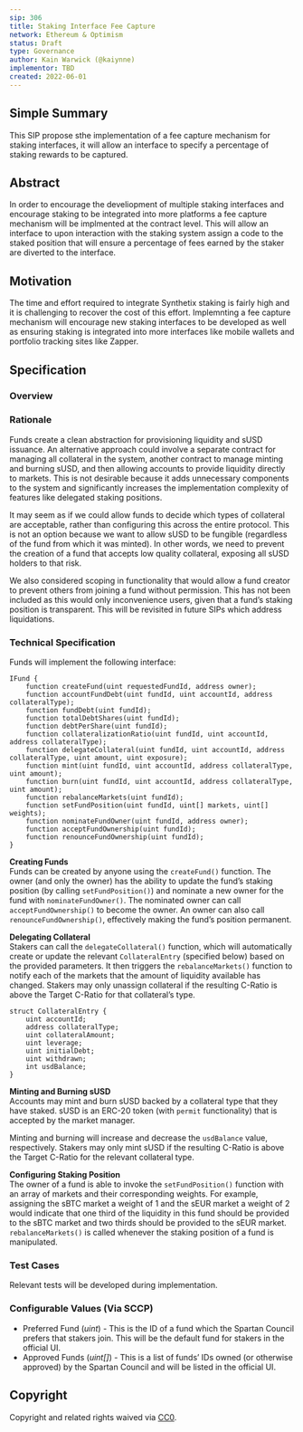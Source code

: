 ```yaml
---
sip: 306
title: Staking Interface Fee Capture
network: Ethereum & Optimism
status: Draft
type: Governance
author: Kain Warwick (@kaiynne)
implementor: TBD
created: 2022-06-01
---
```


<!--You can leave these HTML comments in your merged SIP and delete the visible duplicate text guides, they will not appear and may be helpful to refer to if you edit it again. This is the suggested template for new SIPs. Note that an SIP number will be assigned by an editor. When opening a pull request to submit your SIP, please use an abbreviated title in the filename, `sip-draft_title_abbrev.md`. The title should be 44 characters or less.-->

## Simple Summary

<!--"If you can't explain it simply, you don't understand it well enough." Simply describe the outcome the proposed changes intends to achieve. This should be non-technical and accessible to a casual community member.-->

This SIP propose sthe implementation of a fee capture mechanism for staking interfaces, it will allow an interface to specify a percentage of staking rewards to be captured.

## Abstract

<!--A short (~200 word) description of the proposed change, the abstract should clearly describe the proposed change. This is what *will* be done if the SIP is implemented, not *why* it should be done or *how* it will be done. If the SIP proposes deploying a new contract, write, "we propose to deploy a new contract that will do x".-->

In order to encourage the develiopment of multiple staking interfaces and encourage staking to be integrated into more platforms a fee capture mechanism will be implmented at the contract level. This will allow an interface to upon interaction with the staking system assign a code to the staked position that will ensure a percentage of fees earned by the staker are diverted to the interface. 

## Motivation

<!--This is the problem statement. This is the *why* of the SIP. It should clearly explain *why* the current state of the protocol is inadequate.  It is critical that you explain *why* the change is needed, if the SIP proposes changing how something is calculated, you must address *why* the current calculation is innaccurate or wrong. This is not the place to describe how the SIP will address the issue!-->

The time and effort required to integrate Synthetix staking is fairly high and it is challenging to recover the cost of this effort. Implemnting a fee capture mechanism will encourage new staking interfaces to be developed as well as ensuring staking is integrated into more interfaces like mobile wallets and portfolio tracking sites like Zapper.
## Specification

<!--The specification should describe the syntax and semantics of any new feature, there are five sections
1. Overview
2. Rationale
3. Technical Specification
4. Test Cases
5. Configurable Values
-->

### Overview

<!--This is a high level overview of *how* the SIP will solve the problem. The overview should clearly describe how the new feature will be implemented.-->



### Rationale

<!--This is where you explain the reasoning behind how you propose to solve the problem. Why did you propose to implement the change in this way, what were the considerations and trade-offs. The rationale fleshes out what motivated the design and why particular design decisions were made. It should describe alternate designs that were considered and related work. The rationale may also provide evidence of consensus within the community, and should discuss important objections or concerns raised during discussion.-->

Funds create a clean abstraction for provisioning liquidity and sUSD issuance. An alternative approach could involve a separate contract for managing all collateral in the system, another contract to manage minting and burning sUSD, and then allowing accounts to provide liquidity directly to markets. This is not desirable because it adds unnecessary components to the system and significantly increases the implementation complexity of features like delegated staking positions.

It may seem as if we could allow funds to decide which types of collateral are acceptable, rather than configuring this across the entire protocol. This is not an option because we want to allow sUSD to be fungible (regardless of the fund from which it was minted). In other words, we need to prevent the creation of a fund that accepts low quality collateral, exposing all sUSD holders to that risk.

We also considered scoping in functionality that would allow a fund creator to prevent others from joining a fund without permission. This has not been included as this would only inconvenience users, given that a fund’s staking position is transparent. This will be revisited in future SIPs which address liquidations.

### Technical Specification

<!--The technical specification should outline the public API of the changes proposed. That is, changes to any of the interfaces Synthetix currently exposes or the creations of new ones.-->

Funds will implement the following interface:

```solidity
IFund {
	function createFund(uint requestedFundId, address owner);
	function accountFundDebt(uint fundId, uint accountId, address collateralType);
	function fundDebt(uint fundId);
	function totalDebtShares(uint fundId);
	function debtPerShare(uint fundId);
	function collateralizationRatio(uint fundId, uint accountId, address collateralType);
	function delegateCollateral(uint fundId, uint accountId, address collateralType, uint amount, uint exposure);
	function mint(uint fundId, uint accountId, address collateralType, uint amount);
	function burn(uint fundId, uint accountId, address collateralType, uint amount);
	function rebalanceMarkets(uint fundId);
	function setFundPosition(uint fundId, uint[] markets, uint[] weights);
	function nominateFundOwner(uint fundId, address owner);
	function acceptFundOwnership(uint fundId);
	function renounceFundOwnership(uint fundId);
}
```

**Creating Funds**  
Funds can be created by anyone using the `createFund()` function. The owner (and only the owner) has the ability to update the fund’s staking position (by calling `setFundPosition()`) and nominate a new owner for the fund with `nominateFundOwner()`. The nominated owner can call `acceptFundOwnership()` to become the owner. An owner can also call `renounceFundOwnership()`, effectively making the fund’s position permanent.

**Delegating Collateral**  
Stakers can call the `delegateCollateral()` function, which will automatically create or update the relevant `CollateralEntry` (specified below) based on the provided parameters. It then triggers the `rebalanceMarkets()` function to notify each of the markets that the amount of liquidity available has changed. Stakers may only unassign collateral if the resulting C-Ratio is above the Target C-Ratio for that collateral’s type.

```solidity
struct CollateralEntry {
	uint accountId;
	address collateralType;
	uint collateralAmount;
	uint leverage;
	uint initialDebt;
	uint withdrawn;
	int usdBalance;
}
```

**Minting and Burning sUSD**  
Accounts may mint and burn sUSD backed by a collateral type that they have staked. sUSD is an ERC-20 token (with `permit` functionality) that is accepted by the market manager.

Minting and burning will increase and decrease the `usdBalance` value, respectively. Stakers may only mint sUSD if the resulting C-Ratio is above the Target C-Ratio for the relevant collateral type.

**Configuring Staking Position**  
The owner of a fund is able to invoke the `setFundPosition()` function with an array of markets and their corresponding weights. For example, assigning the sBTC market a weight of 1 and the sEUR market a weight of 2 would indicate that one third of the liquidity in this fund should be provided to the sBTC market and two thirds should be provided to the sEUR market. `rebalanceMarkets()` is called whenever the staking position of a fund is manipulated.

### Test Cases

<!--Test cases for an implementation are mandatory for SIPs but can be included with the implementation..-->

Relevant tests will be developed during implementation.

### Configurable Values (Via SCCP)

<!--Please list all values configurable via SCCP under this implementation.-->

- Preferred Fund (*uint*) - This is the ID of a fund which the Spartan Council prefers that stakers join. This will be the default fund for stakers in the official UI.
- Approved Funds (*uint[]*) - This is a list of funds’ IDs owned (or otherwise approved) by the Spartan Council and will be listed in the official UI.

## Copyright

Copyright and related rights waived via [CC0](https://creativecommons.org/publicdomain/zero/1.0/).

